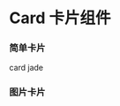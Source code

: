 # Card 卡片组件

### 简单卡片

<JaCard header = "">
        <template v-slot:header>header slot</template>
        card jade</JaCard>

### 图片卡片
